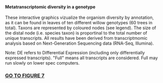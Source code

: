 <h4>Metatranscriptomic diversity in a genotype</h4>
These interactive graphics vizualize the organism diversity by annotation, as it can be found in leaves of ten different willow genotypes (60 trees in total). Taxons are represented by coloured nodes (see legend). The size of the distal node (i.e. species taxon) is proportinal to the total number of unique transcripts. All results have been derived from transcriptmomic analysis based on Next-Generation Sequencing data (RNA-Seq, Illumina).

Note: DE refers to Differential Expression (including only differentially expressed transcripts). "Full" means all transcripts are considered. Full may run slowly on lower spec computers.

<h3><a target="_blank" href="http://htmlpreview.github.io/?https://github.com/gonzalezem/DiversityTree_oct2015/blob/master/index.html">GO TO FIGURE 7</a></h3>

